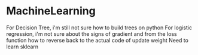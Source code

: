 # MachineLearning
For Decision Tree, i'm still not sure how to build trees on python
For logistic regression, i'm not sure about the signs of gradient and from the loss function how to reverse back to the actual code of update weight
Need to learn sklearn
